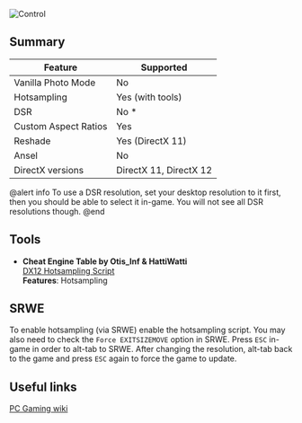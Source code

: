 ![Control](Images\control_header.png "Shot by Jim2point0")

## Summary

Feature | Supported
--|--
Vanilla Photo Mode | No
Hotsampling | Yes (with tools)
DSR | No *
Custom Aspect Ratios | Yes
Reshade | Yes (DirectX 11)
Ansel | No
DirectX versions | DirectX 11, DirectX 12

@alert info
To use a DSR resolution, set your desktop resolution to it first, then you should be able to select it in-game. You will not see all DSR resolutions though.
@end

## Tools

* **Cheat Engine Table by Otis_Inf & HattiWatti**  
[DX12 Hotsampling Script](..\CheatTables\Control_DX12_Hotsampling.CT)  
**Features**: Hotsampling

## SRWE

To enable hotsampling (via SRWE) enable the hotsampling script. You may also need to check the `Force EXITSIZEMOVE` option in SRWE. 
Press `ESC` in-game in order to alt-tab to SRWE. After changing the resolution, alt-tab back to the game and press `ESC` again to force the game to update.

## Useful links
[PC Gaming wiki](https://pcgamingwiki.com/wiki/Control)
